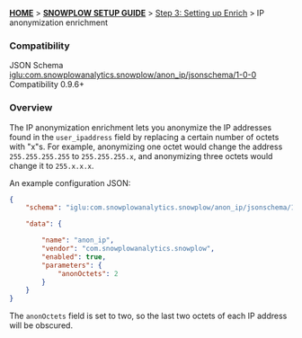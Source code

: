 <a name="top" />

[**HOME**](Home) > [**SNOWPLOW SETUP GUIDE**](Setting-up-Snowplow) > [Step 3: Setting up Enrich](Setting-up-enrich) > IP anonymization enrichment

### Compatibility

JSON Schema   [iglu:com.snowplowanalytics.snowplow/anon_ip/jsonschema/1-0-0][schema]
Compatibility 0.9.6+

### Overview

The IP anonymization enrichment lets you anonymize the IP addresses found in the `user_ipaddress` field by replacing a certain number of octets with "x"s. For example, anonymizing one octet would change the address `255.255.255.255` to `255.255.255.x`, and anonymizing three octets would change it to `255.x.x.x`.

An example configuration JSON:

```json
{
	"schema": "iglu:com.snowplowanalytics.snowplow/anon_ip/jsonschema/1-0-0",

	"data": {

		"name": "anon_ip",
		"vendor": "com.snowplowanalytics.snowplow",
		"enabled": true,
		"parameters": {
			"anonOctets": 2
		}
	}
}
```

The `anonOctets` field is set to two, so the last two octets of each IP address will be obscured.

[schema]: http://iglucentral.com/schemas/com.snowplowanalytics.snowplow/anon_ip/jsonschema/1-0-0

